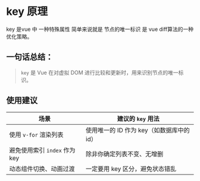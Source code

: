 # key 原理

key 是vue 中 一种特殊属性 简单来说就是 节点的唯一标识  是 vue diff算法的一种优化策略。



## 一句话总结：

> `key` 是 Vue 在对虚拟 DOM 进行比较和更新时，用来识别节点的唯一标识。



##  使用建议

| 场景                          | 建议的 `key` 用法                         |
| ----------------------------- | ----------------------------------------- |
| 使用 `v-for` 渲染列表         | 使用唯一的 ID 作为 key（如数据库中的 id） |
| 避免使用索引 `index` 作为 key | 除非你确定列表不变、无增删                |
| 动态组件切换、动画过渡        | 一定要用 key 区分，避免状态错乱           |